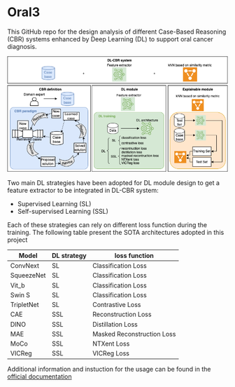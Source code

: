 # **Oral3**


This GitHub repo for the design analysis of different Case-Based Reasoning (CBR) systems enhanced by Deep Learning (DL) to support oral cancer diagnosis.

<img width="560" alt="intro" src="img/scheme.png">

Two main DL strategies have been adopted for DL module design to get a feature extractor to be integrated in DL-CBR system:
- Supervised Learning (SL)
- Self-supervised Learning (SSL)

Each of these strategies can rely on different loss function during the training. The following table present the SOTA architectures adopted in this project

| Model      | DL strategy | loss function |
|------------|-------------|---------------|
| ConvNext   | SL          | Classification Loss              |
| SqueezeNet | SL          | Classification Loss              |
| Vit_b      |  SL         | Classification Loss              |
| Swin S     |   SL        | Classification Loss              |
| TripletNet | SL          | Contrastive Loss              |
| CAE | SSL          | Reconstruction Loss              |
| DINO      |  SSL         | Distillation Loss              |
| MAE     |   SSL        | Masked Reconstruction Loss              |
| MoCo     |   SSL        | NTXent Loss              |
| VICReg     |   SSL        | VICReg Loss              |




Additional information and instuction for the usage can be found in the [official documentation](docs/README.md)
